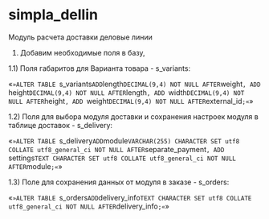 # simpla_dellin
Модуль расчета доставки деловые линии

1) Добавим необходимые поля в базу,

1.1) Поля габаритов для Варианта товара - s_variants:

«`»ALTER TABLE `s_variants` ADD `length` DECIMAL(9,4) NOT NULL AFTER `weight`, ADD `height` DECIMAL(9,4) NOT NULL AFTER `length`, ADD `width` DECIMAL(9,4) NOT NULL AFTER `height`, ADD `weight` DECIMAL(9,4) NOT NULL AFTER `external_id`;«`»

1.2) Поля для выбора модуля доставки и сохранения настроек модуля в таблице доставок - s_delivery:

«`»ALTER TABLE `s_delivery` ADD `module` VARCHAR(255) CHARACTER SET utf8 COLLATE utf8_general_ci NOT NULL AFTER `separate_payment`, ADD `settings` TEXT CHARACTER SET utf8 COLLATE utf8_general_ci NOT NULL AFTER `module`;«`»

1.3) Поле для сохранения данных от модуля в заказе - s_orders:

«`»ALTER TABLE `s_orders` ADD `delivery_info` TEXT CHARACTER SET utf8 COLLATE utf8_general_ci NOT NULL AFTER `delivery_info`;«`»

